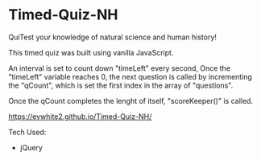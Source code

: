 # Timed-Quiz-NH

QuiTest your knowledge of natural science and human history!

This timed quiz was built using vanilla JavaScript. 

An interval is set to count down "timeLeft" every second, Once the "timeLeft" variable reaches 0, the next question is called by incrementing the "qCount", which is set the first index in the array of "questions".

Once the qCount completes the lenght of itself, "scoreKeeper()" is called. 

https://evwhite2.github.io/Timed-Quiz-NH/ 

Tech Used: 
- jQuery